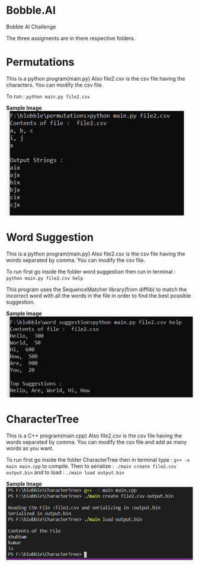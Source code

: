 # Bobble.AI
Bobble AI Challenge


The three assigments are in there respective folders.

# Permutations
This is a python program(main.py)
Also file2.csv is the csv file having the characters.
You can modify the csv file.

To run :  ```python main.py file2.csv```

**Sample Image**
![permutation](https://github.com/kshubham506/Bobble.AI/blob/master/readmeimages/permutation.png)


# Word Suggestion
This is a python program(main.py)
Also file2.csv is the csv file having the words separated by comma.
You can modify the csv file.

To run first go inside the folder word suggestion then run in terminal :  ```python main.py file2.csv help```

This program uses the SequenceMatcher library(from difflib) to match the incorrect word with all the words in the file in order to find the best possible suggestion.

**Sample Image**
![wordsuggestoion](https://github.com/kshubham506/Bobble.AI/blob/master/readmeimages/word_suggestion.png)


# CharacterTree
This is a C++ program(main.cpp)
Also file2.csv is the csv file having the words separated by comma.
You can modify the csv file and add as many words as you want.

To run first go inside the folder CharacterTree then in terminal type :  ```g++ -o main main.cpp``` to compile.
Then to serialize : ```./main create file2.csv output.bin```
and to load : ```./main load output.bin```

**Sample Image**
![wordsuggestoion](https://github.com/kshubham506/Bobble.AI/blob/master/readmeimages/charactertree.png)

